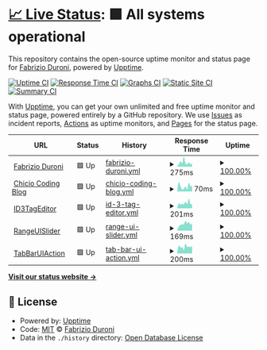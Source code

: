 # [📈 Live Status](https://status.fabrizioduroni.it): <!--live status--> **🟩 All systems operational**

This repository contains the open-source uptime monitor and status page for [Fabrizio Duroni](https://www.fabrizioduroni.it), powered by [Upptime](https://github.com/upptime/upptime).

[![Uptime CI](https://github.com/koj-co/upptime/workflows/Uptime%20CI/badge.svg)](https://github.com/koj-co/upptime/actions?query=workflow%3A%22Uptime+CI%22)
[![Response Time CI](https://github.com/koj-co/upptime/workflows/Response%20Time%20CI/badge.svg)](https://github.com/koj-co/upptime/actions?query=workflow%3A%22Response+Time+CI%22)
[![Graphs CI](https://github.com/koj-co/upptime/workflows/Graphs%20CI/badge.svg)](https://github.com/koj-co/upptime/actions?query=workflow%3A%22Graphs+CI%22)
[![Static Site CI](https://github.com/koj-co/upptime/workflows/Static%20Site%20CI/badge.svg)](https://github.com/koj-co/upptime/actions?query=workflow%3A%22Static+Site+CI%22)
[![Summary CI](https://github.com/koj-co/upptime/workflows/Summary%20CI/badge.svg)](https://github.com/koj-co/upptime/actions?query=workflow%3A%22Summary+CI%22)

With [Upptime](https://upptime.js.org), you can get your own unlimited and free uptime monitor and status page, powered entirely by a GitHub repository. We use [Issues](https://github.com/chicio/chicio.status.github.io/issues) as incident reports, [Actions](https://github.com/chicio/chicio.status.github.io/actions) as uptime monitors, and [Pages](https://status.fabrizioduroni.it) for the status page.

<!--start: status pages-->
<!-- This summary is generated by Upptime (https://github.com/upptime/upptime) -->
<!-- Do not edit this manually, your changes will be overwritten -->
<!-- prettier-ignore -->
| URL | Status | History | Response Time | Uptime |
| --- | ------ | ------- | ------------- | ------ |
| <img alt="" src="https://www.fabrizioduroni.it/assets/images/fabrizio-duroni.jpg" height="13"> [Fabrizio Duroni](https://www.fabrizioduroni.it) | 🟩 Up | [fabrizio-duroni.yml](https://github.com/chicio/chicio.status.github.io/commits/HEAD/history/fabrizio-duroni.yml) | <details><summary><img alt="Response time graph" src="./graphs/fabrizio-duroni/response-time-week.png" height="20"> 275ms</summary><br><a href="https://status.fabrizioduroni.it/history/fabrizio-duroni"><img alt="Response time 224" src="https://img.shields.io/endpoint?url=https%3A%2F%2Fraw.githubusercontent.com%2Fchicio%2Fchicio.status.github.io%2FHEAD%2Fapi%2Ffabrizio-duroni%2Fresponse-time.json"></a><br><a href="https://status.fabrizioduroni.it/history/fabrizio-duroni"><img alt="24-hour response time 200" src="https://img.shields.io/endpoint?url=https%3A%2F%2Fraw.githubusercontent.com%2Fchicio%2Fchicio.status.github.io%2FHEAD%2Fapi%2Ffabrizio-duroni%2Fresponse-time-day.json"></a><br><a href="https://status.fabrizioduroni.it/history/fabrizio-duroni"><img alt="7-day response time 275" src="https://img.shields.io/endpoint?url=https%3A%2F%2Fraw.githubusercontent.com%2Fchicio%2Fchicio.status.github.io%2FHEAD%2Fapi%2Ffabrizio-duroni%2Fresponse-time-week.json"></a><br><a href="https://status.fabrizioduroni.it/history/fabrizio-duroni"><img alt="30-day response time 260" src="https://img.shields.io/endpoint?url=https%3A%2F%2Fraw.githubusercontent.com%2Fchicio%2Fchicio.status.github.io%2FHEAD%2Fapi%2Ffabrizio-duroni%2Fresponse-time-month.json"></a><br><a href="https://status.fabrizioduroni.it/history/fabrizio-duroni"><img alt="1-year response time 223" src="https://img.shields.io/endpoint?url=https%3A%2F%2Fraw.githubusercontent.com%2Fchicio%2Fchicio.status.github.io%2FHEAD%2Fapi%2Ffabrizio-duroni%2Fresponse-time-year.json"></a></details> | <details><summary><a href="https://status.fabrizioduroni.it/history/fabrizio-duroni">100.00%</a></summary><a href="https://status.fabrizioduroni.it/history/fabrizio-duroni"><img alt="All-time uptime 100.00%" src="https://img.shields.io/endpoint?url=https%3A%2F%2Fraw.githubusercontent.com%2Fchicio%2Fchicio.status.github.io%2FHEAD%2Fapi%2Ffabrizio-duroni%2Fuptime.json"></a><br><a href="https://status.fabrizioduroni.it/history/fabrizio-duroni"><img alt="24-hour uptime 100.00%" src="https://img.shields.io/endpoint?url=https%3A%2F%2Fraw.githubusercontent.com%2Fchicio%2Fchicio.status.github.io%2FHEAD%2Fapi%2Ffabrizio-duroni%2Fuptime-day.json"></a><br><a href="https://status.fabrizioduroni.it/history/fabrizio-duroni"><img alt="7-day uptime 100.00%" src="https://img.shields.io/endpoint?url=https%3A%2F%2Fraw.githubusercontent.com%2Fchicio%2Fchicio.status.github.io%2FHEAD%2Fapi%2Ffabrizio-duroni%2Fuptime-week.json"></a><br><a href="https://status.fabrizioduroni.it/history/fabrizio-duroni"><img alt="30-day uptime 100.00%" src="https://img.shields.io/endpoint?url=https%3A%2F%2Fraw.githubusercontent.com%2Fchicio%2Fchicio.status.github.io%2FHEAD%2Fapi%2Ffabrizio-duroni%2Fuptime-month.json"></a><br><a href="https://status.fabrizioduroni.it/history/fabrizio-duroni"><img alt="1-year uptime 100.00%" src="https://img.shields.io/endpoint?url=https%3A%2F%2Fraw.githubusercontent.com%2Fchicio%2Fchicio.status.github.io%2FHEAD%2Fapi%2Ffabrizio-duroni%2Fuptime-year.json"></a></details>
| <img alt="" src="https://favicons.githubusercontent.com/www.fabrizioduroni.it" height="13"> [Chicio Coding Blog](https://www.fabrizioduroni.it/blog/) | 🟩 Up | [chicio-coding-blog.yml](https://github.com/chicio/chicio.status.github.io/commits/HEAD/history/chicio-coding-blog.yml) | <details><summary><img alt="Response time graph" src="./graphs/chicio-coding-blog/response-time-week.png" height="20"> 70ms</summary><br><a href="https://status.fabrizioduroni.it/history/chicio-coding-blog"><img alt="Response time 66" src="https://img.shields.io/endpoint?url=https%3A%2F%2Fraw.githubusercontent.com%2Fchicio%2Fchicio.status.github.io%2FHEAD%2Fapi%2Fchicio-coding-blog%2Fresponse-time.json"></a><br><a href="https://status.fabrizioduroni.it/history/chicio-coding-blog"><img alt="24-hour response time 85" src="https://img.shields.io/endpoint?url=https%3A%2F%2Fraw.githubusercontent.com%2Fchicio%2Fchicio.status.github.io%2FHEAD%2Fapi%2Fchicio-coding-blog%2Fresponse-time-day.json"></a><br><a href="https://status.fabrizioduroni.it/history/chicio-coding-blog"><img alt="7-day response time 70" src="https://img.shields.io/endpoint?url=https%3A%2F%2Fraw.githubusercontent.com%2Fchicio%2Fchicio.status.github.io%2FHEAD%2Fapi%2Fchicio-coding-blog%2Fresponse-time-week.json"></a><br><a href="https://status.fabrizioduroni.it/history/chicio-coding-blog"><img alt="30-day response time 88" src="https://img.shields.io/endpoint?url=https%3A%2F%2Fraw.githubusercontent.com%2Fchicio%2Fchicio.status.github.io%2FHEAD%2Fapi%2Fchicio-coding-blog%2Fresponse-time-month.json"></a><br><a href="https://status.fabrizioduroni.it/history/chicio-coding-blog"><img alt="1-year response time 66" src="https://img.shields.io/endpoint?url=https%3A%2F%2Fraw.githubusercontent.com%2Fchicio%2Fchicio.status.github.io%2FHEAD%2Fapi%2Fchicio-coding-blog%2Fresponse-time-year.json"></a></details> | <details><summary><a href="https://status.fabrizioduroni.it/history/chicio-coding-blog">100.00%</a></summary><a href="https://status.fabrizioduroni.it/history/chicio-coding-blog"><img alt="All-time uptime 100.00%" src="https://img.shields.io/endpoint?url=https%3A%2F%2Fraw.githubusercontent.com%2Fchicio%2Fchicio.status.github.io%2FHEAD%2Fapi%2Fchicio-coding-blog%2Fuptime.json"></a><br><a href="https://status.fabrizioduroni.it/history/chicio-coding-blog"><img alt="24-hour uptime 100.00%" src="https://img.shields.io/endpoint?url=https%3A%2F%2Fraw.githubusercontent.com%2Fchicio%2Fchicio.status.github.io%2FHEAD%2Fapi%2Fchicio-coding-blog%2Fuptime-day.json"></a><br><a href="https://status.fabrizioduroni.it/history/chicio-coding-blog"><img alt="7-day uptime 100.00%" src="https://img.shields.io/endpoint?url=https%3A%2F%2Fraw.githubusercontent.com%2Fchicio%2Fchicio.status.github.io%2FHEAD%2Fapi%2Fchicio-coding-blog%2Fuptime-week.json"></a><br><a href="https://status.fabrizioduroni.it/history/chicio-coding-blog"><img alt="30-day uptime 100.00%" src="https://img.shields.io/endpoint?url=https%3A%2F%2Fraw.githubusercontent.com%2Fchicio%2Fchicio.status.github.io%2FHEAD%2Fapi%2Fchicio-coding-blog%2Fuptime-month.json"></a><br><a href="https://status.fabrizioduroni.it/history/chicio-coding-blog"><img alt="1-year uptime 100.00%" src="https://img.shields.io/endpoint?url=https%3A%2F%2Fraw.githubusercontent.com%2Fchicio%2Fchicio.status.github.io%2FHEAD%2Fapi%2Fchicio-coding-blog%2Fuptime-year.json"></a></details>
| <img alt="" src="https://raw.githubusercontent.com/chicio/ID3TagEditor/master/Assets/icon-logo-background.png" height="13"> [ID3TagEditor](https://id3tageditor.fabrizioduroni.it) | 🟩 Up | [id-3-tag-editor.yml](https://github.com/chicio/chicio.status.github.io/commits/HEAD/history/id-3-tag-editor.yml) | <details><summary><img alt="Response time graph" src="./graphs/id-3-tag-editor/response-time-week.png" height="20"> 201ms</summary><br><a href="https://status.fabrizioduroni.it/history/id-3-tag-editor"><img alt="Response time 195" src="https://img.shields.io/endpoint?url=https%3A%2F%2Fraw.githubusercontent.com%2Fchicio%2Fchicio.status.github.io%2FHEAD%2Fapi%2Fid-3-tag-editor%2Fresponse-time.json"></a><br><a href="https://status.fabrizioduroni.it/history/id-3-tag-editor"><img alt="24-hour response time 171" src="https://img.shields.io/endpoint?url=https%3A%2F%2Fraw.githubusercontent.com%2Fchicio%2Fchicio.status.github.io%2FHEAD%2Fapi%2Fid-3-tag-editor%2Fresponse-time-day.json"></a><br><a href="https://status.fabrizioduroni.it/history/id-3-tag-editor"><img alt="7-day response time 201" src="https://img.shields.io/endpoint?url=https%3A%2F%2Fraw.githubusercontent.com%2Fchicio%2Fchicio.status.github.io%2FHEAD%2Fapi%2Fid-3-tag-editor%2Fresponse-time-week.json"></a><br><a href="https://status.fabrizioduroni.it/history/id-3-tag-editor"><img alt="30-day response time 206" src="https://img.shields.io/endpoint?url=https%3A%2F%2Fraw.githubusercontent.com%2Fchicio%2Fchicio.status.github.io%2FHEAD%2Fapi%2Fid-3-tag-editor%2Fresponse-time-month.json"></a><br><a href="https://status.fabrizioduroni.it/history/id-3-tag-editor"><img alt="1-year response time 197" src="https://img.shields.io/endpoint?url=https%3A%2F%2Fraw.githubusercontent.com%2Fchicio%2Fchicio.status.github.io%2FHEAD%2Fapi%2Fid-3-tag-editor%2Fresponse-time-year.json"></a></details> | <details><summary><a href="https://status.fabrizioduroni.it/history/id-3-tag-editor">100.00%</a></summary><a href="https://status.fabrizioduroni.it/history/id-3-tag-editor"><img alt="All-time uptime 100.00%" src="https://img.shields.io/endpoint?url=https%3A%2F%2Fraw.githubusercontent.com%2Fchicio%2Fchicio.status.github.io%2FHEAD%2Fapi%2Fid-3-tag-editor%2Fuptime.json"></a><br><a href="https://status.fabrizioduroni.it/history/id-3-tag-editor"><img alt="24-hour uptime 100.00%" src="https://img.shields.io/endpoint?url=https%3A%2F%2Fraw.githubusercontent.com%2Fchicio%2Fchicio.status.github.io%2FHEAD%2Fapi%2Fid-3-tag-editor%2Fuptime-day.json"></a><br><a href="https://status.fabrizioduroni.it/history/id-3-tag-editor"><img alt="7-day uptime 100.00%" src="https://img.shields.io/endpoint?url=https%3A%2F%2Fraw.githubusercontent.com%2Fchicio%2Fchicio.status.github.io%2FHEAD%2Fapi%2Fid-3-tag-editor%2Fuptime-week.json"></a><br><a href="https://status.fabrizioduroni.it/history/id-3-tag-editor"><img alt="30-day uptime 100.00%" src="https://img.shields.io/endpoint?url=https%3A%2F%2Fraw.githubusercontent.com%2Fchicio%2Fchicio.status.github.io%2FHEAD%2Fapi%2Fid-3-tag-editor%2Fuptime-month.json"></a><br><a href="https://status.fabrizioduroni.it/history/id-3-tag-editor"><img alt="1-year uptime 100.00%" src="https://img.shields.io/endpoint?url=https%3A%2F%2Fraw.githubusercontent.com%2Fchicio%2Fchicio.status.github.io%2FHEAD%2Fapi%2Fid-3-tag-editor%2Fuptime-year.json"></a></details>
| <img alt="" src="https://raw.githubusercontent.com/chicio/chicio.github.io/master/_images/range-ui-slider.png" height="13"> [RangeUISlider](https://rangeuislider.fabrizioduroni.it) | 🟩 Up | [range-ui-slider.yml](https://github.com/chicio/chicio.status.github.io/commits/HEAD/history/range-ui-slider.yml) | <details><summary><img alt="Response time graph" src="./graphs/range-ui-slider/response-time-week.png" height="20"> 169ms</summary><br><a href="https://status.fabrizioduroni.it/history/range-ui-slider"><img alt="Response time 177" src="https://img.shields.io/endpoint?url=https%3A%2F%2Fraw.githubusercontent.com%2Fchicio%2Fchicio.status.github.io%2FHEAD%2Fapi%2Frange-ui-slider%2Fresponse-time.json"></a><br><a href="https://status.fabrizioduroni.it/history/range-ui-slider"><img alt="24-hour response time 188" src="https://img.shields.io/endpoint?url=https%3A%2F%2Fraw.githubusercontent.com%2Fchicio%2Fchicio.status.github.io%2FHEAD%2Fapi%2Frange-ui-slider%2Fresponse-time-day.json"></a><br><a href="https://status.fabrizioduroni.it/history/range-ui-slider"><img alt="7-day response time 169" src="https://img.shields.io/endpoint?url=https%3A%2F%2Fraw.githubusercontent.com%2Fchicio%2Fchicio.status.github.io%2FHEAD%2Fapi%2Frange-ui-slider%2Fresponse-time-week.json"></a><br><a href="https://status.fabrizioduroni.it/history/range-ui-slider"><img alt="30-day response time 195" src="https://img.shields.io/endpoint?url=https%3A%2F%2Fraw.githubusercontent.com%2Fchicio%2Fchicio.status.github.io%2FHEAD%2Fapi%2Frange-ui-slider%2Fresponse-time-month.json"></a><br><a href="https://status.fabrizioduroni.it/history/range-ui-slider"><img alt="1-year response time 176" src="https://img.shields.io/endpoint?url=https%3A%2F%2Fraw.githubusercontent.com%2Fchicio%2Fchicio.status.github.io%2FHEAD%2Fapi%2Frange-ui-slider%2Fresponse-time-year.json"></a></details> | <details><summary><a href="https://status.fabrizioduroni.it/history/range-ui-slider">100.00%</a></summary><a href="https://status.fabrizioduroni.it/history/range-ui-slider"><img alt="All-time uptime 100.00%" src="https://img.shields.io/endpoint?url=https%3A%2F%2Fraw.githubusercontent.com%2Fchicio%2Fchicio.status.github.io%2FHEAD%2Fapi%2Frange-ui-slider%2Fuptime.json"></a><br><a href="https://status.fabrizioduroni.it/history/range-ui-slider"><img alt="24-hour uptime 100.00%" src="https://img.shields.io/endpoint?url=https%3A%2F%2Fraw.githubusercontent.com%2Fchicio%2Fchicio.status.github.io%2FHEAD%2Fapi%2Frange-ui-slider%2Fuptime-day.json"></a><br><a href="https://status.fabrizioduroni.it/history/range-ui-slider"><img alt="7-day uptime 100.00%" src="https://img.shields.io/endpoint?url=https%3A%2F%2Fraw.githubusercontent.com%2Fchicio%2Fchicio.status.github.io%2FHEAD%2Fapi%2Frange-ui-slider%2Fuptime-week.json"></a><br><a href="https://status.fabrizioduroni.it/history/range-ui-slider"><img alt="30-day uptime 100.00%" src="https://img.shields.io/endpoint?url=https%3A%2F%2Fraw.githubusercontent.com%2Fchicio%2Fchicio.status.github.io%2FHEAD%2Fapi%2Frange-ui-slider%2Fuptime-month.json"></a><br><a href="https://status.fabrizioduroni.it/history/range-ui-slider"><img alt="1-year uptime 100.00%" src="https://img.shields.io/endpoint?url=https%3A%2F%2Fraw.githubusercontent.com%2Fchicio%2Fchicio.status.github.io%2FHEAD%2Fapi%2Frange-ui-slider%2Fuptime-year.json"></a></details>
| <img alt="" src="https://github.com/chicio/TabBarUIAction/blob/main/Screenshots/logo.png?raw=true" height="13"> [TabBarUIAction](http://tabbaruiaction.fabrizioduroni.it) | 🟩 Up | [tab-bar-ui-action.yml](https://github.com/chicio/chicio.status.github.io/commits/HEAD/history/tab-bar-ui-action.yml) | <details><summary><img alt="Response time graph" src="./graphs/tab-bar-ui-action/response-time-week.png" height="20"> 200ms</summary><br><a href="https://status.fabrizioduroni.it/history/tab-bar-ui-action"><img alt="Response time 196" src="https://img.shields.io/endpoint?url=https%3A%2F%2Fraw.githubusercontent.com%2Fchicio%2Fchicio.status.github.io%2FHEAD%2Fapi%2Ftab-bar-ui-action%2Fresponse-time.json"></a><br><a href="https://status.fabrizioduroni.it/history/tab-bar-ui-action"><img alt="24-hour response time 224" src="https://img.shields.io/endpoint?url=https%3A%2F%2Fraw.githubusercontent.com%2Fchicio%2Fchicio.status.github.io%2FHEAD%2Fapi%2Ftab-bar-ui-action%2Fresponse-time-day.json"></a><br><a href="https://status.fabrizioduroni.it/history/tab-bar-ui-action"><img alt="7-day response time 200" src="https://img.shields.io/endpoint?url=https%3A%2F%2Fraw.githubusercontent.com%2Fchicio%2Fchicio.status.github.io%2FHEAD%2Fapi%2Ftab-bar-ui-action%2Fresponse-time-week.json"></a><br><a href="https://status.fabrizioduroni.it/history/tab-bar-ui-action"><img alt="30-day response time 231" src="https://img.shields.io/endpoint?url=https%3A%2F%2Fraw.githubusercontent.com%2Fchicio%2Fchicio.status.github.io%2FHEAD%2Fapi%2Ftab-bar-ui-action%2Fresponse-time-month.json"></a><br><a href="https://status.fabrizioduroni.it/history/tab-bar-ui-action"><img alt="1-year response time 192" src="https://img.shields.io/endpoint?url=https%3A%2F%2Fraw.githubusercontent.com%2Fchicio%2Fchicio.status.github.io%2FHEAD%2Fapi%2Ftab-bar-ui-action%2Fresponse-time-year.json"></a></details> | <details><summary><a href="https://status.fabrizioduroni.it/history/tab-bar-ui-action">100.00%</a></summary><a href="https://status.fabrizioduroni.it/history/tab-bar-ui-action"><img alt="All-time uptime 100.00%" src="https://img.shields.io/endpoint?url=https%3A%2F%2Fraw.githubusercontent.com%2Fchicio%2Fchicio.status.github.io%2FHEAD%2Fapi%2Ftab-bar-ui-action%2Fuptime.json"></a><br><a href="https://status.fabrizioduroni.it/history/tab-bar-ui-action"><img alt="24-hour uptime 100.00%" src="https://img.shields.io/endpoint?url=https%3A%2F%2Fraw.githubusercontent.com%2Fchicio%2Fchicio.status.github.io%2FHEAD%2Fapi%2Ftab-bar-ui-action%2Fuptime-day.json"></a><br><a href="https://status.fabrizioduroni.it/history/tab-bar-ui-action"><img alt="7-day uptime 100.00%" src="https://img.shields.io/endpoint?url=https%3A%2F%2Fraw.githubusercontent.com%2Fchicio%2Fchicio.status.github.io%2FHEAD%2Fapi%2Ftab-bar-ui-action%2Fuptime-week.json"></a><br><a href="https://status.fabrizioduroni.it/history/tab-bar-ui-action"><img alt="30-day uptime 100.00%" src="https://img.shields.io/endpoint?url=https%3A%2F%2Fraw.githubusercontent.com%2Fchicio%2Fchicio.status.github.io%2FHEAD%2Fapi%2Ftab-bar-ui-action%2Fuptime-month.json"></a><br><a href="https://status.fabrizioduroni.it/history/tab-bar-ui-action"><img alt="1-year uptime 100.00%" src="https://img.shields.io/endpoint?url=https%3A%2F%2Fraw.githubusercontent.com%2Fchicio%2Fchicio.status.github.io%2FHEAD%2Fapi%2Ftab-bar-ui-action%2Fuptime-year.json"></a></details>

<!--end: status pages-->

[**Visit our status website →**](https://status.fabrizioduroni.it)

## 📄 License

- Powered by: [Upptime](https://github.com/upptime/upptime)
- Code: [MIT](./LICENSE) © [Fabrizio Duroni](https://www.fabrizioduroni.it)
- Data in the `./history` directory: [Open Database License](https://opendatacommons.org/licenses/odbl/1-0/)
